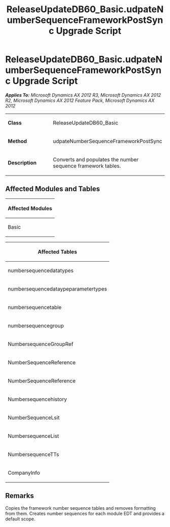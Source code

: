 ﻿---
title: ReleaseUpdateDB60_Basic.udpateNumberSequenceFrameworkPostSync Upgrade Script
TOCTitle: ReleaseUpdateDB60_Basic.udpateNumberSequenceFrameworkPostSync Upgrade Script
ms:assetid: 574e7234-77ee-3f37-250f-9528202c3a5a
ms:mtpsurl: https://msdn.microsoft.com/en-us/library/JJ736204(v=AX.60)
ms:contentKeyID: 49708379
ms.date: 05/18/2015
mtps_version: v=AX.60
---

# ReleaseUpdateDB60\_Basic.udpateNumberSequenceFrameworkPostSync Upgrade Script 


_**Applies To:** Microsoft Dynamics AX 2012 R3, Microsoft Dynamics AX 2012 R2, Microsoft Dynamics AX 2012 Feature Pack, Microsoft Dynamics AX 2012_

<table>
<colgroup>
<col style="width: 50%" />
<col style="width: 50%" />
</colgroup>
<tbody>
<tr class="odd">
<td><p><strong>Class</strong></p></td>
<td><p>ReleaseUpdateDB60_Basic</p></td>
</tr>
<tr class="even">
<td><p><strong>Method</strong></p></td>
<td><p>udpateNumberSequenceFrameworkPostSync</p></td>
</tr>
<tr class="odd">
<td><p><strong>Description</strong></p></td>
<td><p>Converts and populates the number sequence framework tables.</p></td>
</tr>
</tbody>
</table>


## Affected Modules and Tables

<table>
<colgroup>
<col style="width: 100%" />
</colgroup>
<thead>
<tr class="header">
<th><p>Affected Modules</p></th>
</tr>
</thead>
<tbody>
<tr class="odd">
<td><p>Basic</p></td>
</tr>
</tbody>
</table>


<table>
<colgroup>
<col style="width: 100%" />
</colgroup>
<thead>
<tr class="header">
<th><p>Affected Tables</p></th>
</tr>
</thead>
<tbody>
<tr class="odd">
<td><p>numbersequencedatatypes</p></td>
</tr>
<tr class="even">
<td><p>numbersequencedataypeparametertypes</p></td>
</tr>
<tr class="odd">
<td><p>numbersequencetable</p></td>
</tr>
<tr class="even">
<td><p>numbersequencegroup</p></td>
</tr>
<tr class="odd">
<td><p>NumbersequenceGroupRef</p></td>
</tr>
<tr class="even">
<td><p>NumberSequenceReference</p></td>
</tr>
<tr class="odd">
<td><p>NumberSequenceReference</p></td>
</tr>
<tr class="even">
<td><p>Numbersequencehistory</p></td>
</tr>
<tr class="odd">
<td><p>NumberSequenceLsit</p></td>
</tr>
<tr class="even">
<td><p>NumbersequenceList</p></td>
</tr>
<tr class="odd">
<td><p>NumbersequenceTTs</p></td>
</tr>
<tr class="even">
<td><p>CompanyInfo</p></td>
</tr>
</tbody>
</table>


## Remarks

Copies the framework number sequence tables and removes formatting from them. Creates number sequences for each module EDT and provides a default scope.

  


